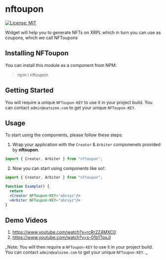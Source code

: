 # nftoupon
[![License: MIT](https://img.shields.io/badge/License-MIT-yellow.svg)](https://opensource.org/licenses/MIT)


Widget will help you to generate NFTs on XRPL which in turn you can use as coupons, which we call NFToupons


## Installing NFToupon
You can install this module as a component from NPM:

> npm i nftoupon


## Getting Started
You will require a unique `NFToupon-KEY` to use it in your project build. You can contact `admin@eatozee.com` to get your unique `NFToupon-KEY`.

## Usage

To start using the components, please follow these steps:

1. Wrap your application with the `Creator` & `Arbiter` componenets provided by
   **nftoupon**.

```jsx
import { Creator, Arbiter } from "nftoupon";

```
2. Now you can start using components like so!:

```jsx
import { Creator, Arbiter } from "nftoupon";

function Example() {
  return 
  <Creator NFToupon-KEY="abcxyz"/>
  <Arbiter NFToupon-KEY="abcxyz"/>
}
```

## Demo Videos

1. https://www.youtube.com/watch?v=rcRr2Z4MXC0
2. https://www.youtube.com/watch?v=s-01b1TpxJI


_Note: You will then require a `NFToupon-KEY` to use it in your project build. You can contact `admin@eatozee.com` to get your unique `NFToupon-KEY`. _




